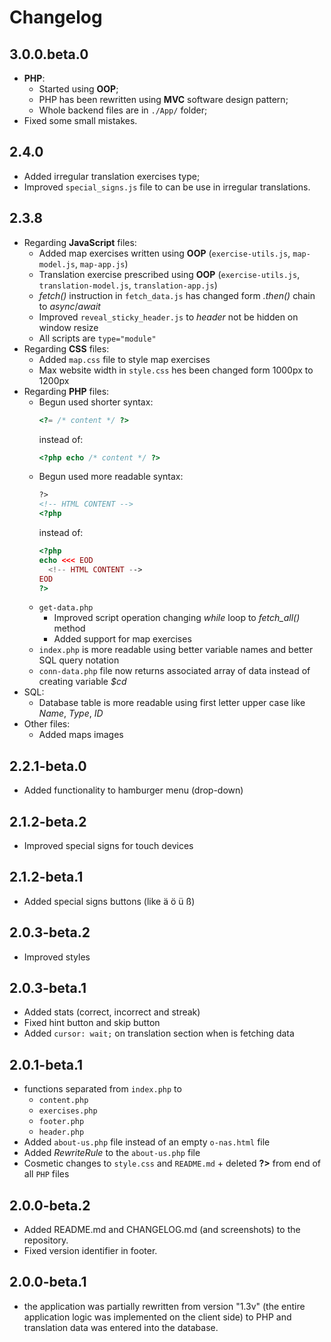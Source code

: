 # Changelog


## 3.0.0.beta.0

- **PHP**:
  - Started using **OOP**;
  - PHP has been rewritten using **MVC** software design pattern;
  - Whole backend files are in `./App/` folder;
- Fixed some small mistakes.

## 2.4.0

- Added irregular translation exercises type;
- Improved `special_signs.js` file to can be use in irregular translations.

## 2.3.8

- Regarding **JavaScript** files: 
  - Added map exercises written using **OOP** (`exercise-utils.js`, `map-model.js`, `map-app.js`)
  - Translation exercise prescribed using **OOP** (`exercise-utils.js`, `translation-model.js`, `translation-app.js`)
  - *fetch()* instruction in `fetch_data.js` has changed form *.then()* chain to *async*/*await*
  - Improved `reveal_sticky_header.js` to *header* not be hidden on window resize
  - All scripts are `type="module"` 
- Regarding **CSS** files:
  - Added `map.css` file to style map exercises
  - Max website width in `style.css` hes been changed form 1000px to 1200px
- Regarding **PHP** files:
  - Begun used shorter syntax:
    ```PHP
    <?= /* content */ ?>
    ```
    instead of:
    ```PHP
    <?php echo /* content */ ?>
    ```
  - Begun used more readable syntax:
    ```HTML
    ?>
    <!-- HTML CONTENT -->
    <?php
    ```
    instead of:
    ```PHP
    <?php 
    echo <<< EOD
      <!-- HTML CONTENT -->
    EOD
    ?>
    ```
  - `get-data.php`
    - Improved script operation changing *while* loop to *fetch_all()* method
    - Added support for map exercises
  - `index.php` is more readable using better variable names and better SQL query notation
  - `conn-data.php` file now returns associated array of data instead of creating variable *$cd* 
- SQL:
  - Database table is more readable using first letter upper case like *Name*, *Type*, *ID*
- Other files:
  - Added maps images

## 2.2.1-beta.0

- Added functionality to hamburger menu (drop-down)

## 2.1.2-beta.2

- Improved special signs for touch devices

## 2.1.2-beta.1

- Added special signs buttons (like ä ö ü ß)

## 2.0.3-beta.2

- Improved styles

## 2.0.3-beta.1

- Added stats (correct, incorrect and streak)
- Fixed hint button and skip button
- Added `cursor: wait;` on translation section when is fetching data

## 2.0.1-beta.1

- functions separated from `index.php` to 
  - `content.php`
  - `exercises.php`
  - `footer.php`
  - `header.php`
- Added `about-us.php` file instead of an empty `o-nas.html` file
- Added *RewriteRule* to the `about-us.php` file
- Cosmetic changes to `style.css` and `README.md` + deleted **?>** from end of all `PHP` files

## 2.0.0-beta.2

- Added README.md and CHANGELOG.md (and screenshots) to the repository.
- Fixed version identifier in footer.

## 2.0.0-beta.1

- the application was partially rewritten from version "1.3v" (the entire application logic was implemented on the client side) to PHP and translation data was entered into the database.